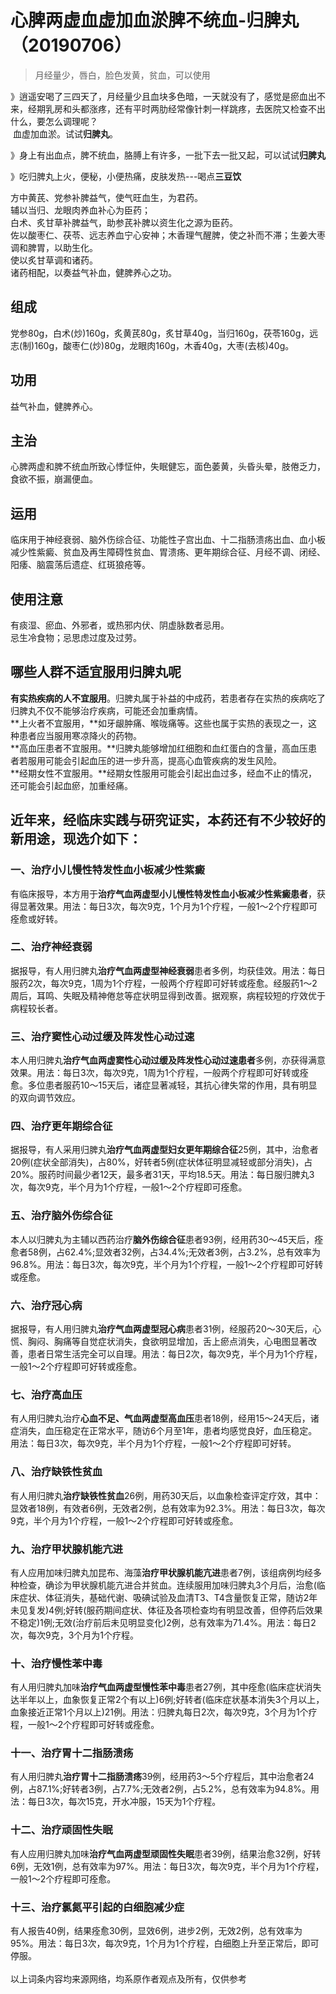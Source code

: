 # 心脾两虚血虚加血淤脾不统血-归脾丸（20190706）


>月经量少，唇白，脸色发黄，贫血，可以使用

》逍遥安喝了三四天了，月经量少且血块多色暗，一天就没有了，感觉是瘀血出不来，经期乳房和头都涨疼，还有平时两肋经常像针刺一样跳疼，去医院又检查不出什么，要怎么调理呢？<br /> 血虚加血淤。试试**归脾丸**。

》身上有出血点，脾不统血，胳膊上有许多，一批下去一批又起，可以试试**归脾丸**

》吃归脾丸上火，便秘，小便热痛，皮肤发热---喝点**三豆饮**

方中黄芪、党参补脾益气，使气旺血生，为君药。<br />辅以当归、龙眼肉养血补心为臣药；<br />白术、炙甘草补脾益气，助参芪补脾以资生化之源为臣药。<br />佐以酸枣仁、茯苓、远志养血宁心安神；木香理气醒脾，使之补而不滞；生姜大枣调和脾胃，以助生化。<br />使以炙甘草调和诸药。<br />诸药相配，以奏益气补血，健脾养心之功。
<a name="v9w5O"></a>
## 

<a name="Q9Guk"></a>
## 组成

党参80g，白术(炒)160g，炙黄芪80g，炙甘草40g，当归160g，茯苓160g，远志(制)160g，酸枣仁(炒)80g，龙眼肉160g，木香40g，大枣(去核)40g。

<a name="J7LrC"></a>
## 功用

益气补血，健脾养心。<br />[]()[]()[]()
<a name="5Vlt2"></a>
## 主治

心脾两虚和脾不统血所致心悸怔仲，失眠健忘，面色萎黄，头昏头晕，肢倦乏力，食欲不振，崩漏便血。

<a name="GbWkN"></a>
## 运用

临床用于神经衰弱、脑外伤综合征、功能性子宫出血、十二指肠溃疡出血、血小板减少性紫癜、贫血及再生障碍性贫血、胃溃疡、更年期综合征、月经不调、闭经、阳痿、脑震荡后遗症、红斑狼疮等。

<a name="AneNA"></a>
## 使用注意

有痰湿、瘀血、外邪者，或热邪内伏、阴虚脉数者忌用。<br />忌生冷食物；忌思虑过度及过劳。<br />

<a name="ipbQA"></a>
## 哪些人群不适宜服用归脾丸呢
**有实热疾病的人不宜服用**。归脾丸属于补益的中成药，若患者存在实热的疾病吃了归脾丸不仅不能够治疗疾病，可能还会加重病情。<br />**上火者不宜服用，**如牙龈肿痛、喉咙痛等。这些也属于实热的表现之一，这种患者应当服用寒凉降火的药物。<br />**高血压患者不宜服用。**归脾丸能够增加红细胞和血红蛋白的含量，高血压患者若服用可能会引起血压的进一步升高，提高心血管疾病的发生风险。<br />**经期女性不宜服用。**经期女性服用可能会引起出血过多，经血不止的情况，还可能会引起血瘀，加重经痛。

<a name="zfq8Z"></a>
## 近年来，经临床实践与研究证实，本药还有不少较好的新用途，现选介如下：


<a name="VjdDq"></a>
### 一、治疗小儿慢性特发性血小板减少性紫癜
有临床报导，本方用于**治疗气血两虚型小儿慢性特发性血小板减少性紫癜患者**，获得显著效果。用法：每日3次，每次9克，1个月为1个疗程，一般1～2个疗程即可痊愈或好转。
<a name="clpSm"></a>
### 二、治疗神经衰弱
据报导，有人用归脾丸**治疗气血两虚型神经衰弱**患者多例，均获佳效。用法：每日服药2次，每次9克，1周为1个疗程，一般两个疗程即可好转或痊愈。经服药1～2周后，耳鸣、失眠及精神倦怠等症状明显得到改善。据观察，病程较短的疗效优于病程较长者。
<a name="TuhYG"></a>
### 三、治疗窦性心动过缓及阵发性心动过速
本人用归脾丸**治疗气血两虚窦性心动过缓及阵发性心动过速患者**多例，亦获得满意效果。用法：每日3次，每次9克，1周为1个疗程，一般两个疗程即可好转或痊愈。多位患者服药10～15天后，诸症显著减轻，其抗心律失常的作用，具有明显的双向调节效应。<br />

<a name="fFzaZ"></a>
### 四、治疗更年期综合征
据报导，有人采用归脾丸**治疗气血两虚型妇女更年期综合征**25例，其中，治愈者20例(症状全部消失)，占80%，好转者5例(症状体征明显减轻或部分消失)，占20%。服药时间最少者12天，最多者31天，平均18.5天。用法：每日服归脾丸3次，每次9克，半个月为1个疗程，一般1～2个疗程即可痊愈。
<a name="g2zIl"></a>
### 五、治疗脑外伤综合征
本人以归脾丸为主辅以西药治疗**脑外伤综合征**患者93例，经用药30～45天后，痊愈者58例，占62.4%;显效者32例，占34.4%;无效者3例，占3.2%，总有效率为96.8%。用法：每日3次，每次9克，半个月为1个疗程，一般1～2个疗程即可好转或痊愈。
<a name="JzqiX"></a>
### 六、治疗冠心病
据报导，有人用归脾丸**治疗气血两虚型冠心病**患者31例，经服药20～30天后，心慌、胸闷、胸痛等自觉症状消失，食欲明显增加，舌上瘀点消失，心电图显著改善，患者日常生活完全可以自理。用法：每日2次，每次9克，半个月为1个疗程，一般1～2个疗程即可好转或痊愈。<br />

<a name="zPhXm"></a>
### 七、治疗高血压
有人用归脾丸治疗**心血不足、气血两虚型高血压**患者18例，经用15～24天后，诸症消失，血压稳定在正常水平，随访6个月至1年，患者均感觉良好，血压稳定。用法：每日3次，每次9克，半个月为1个疗程，一般1～2个疗程即可好转。
<a name="1m1lR"></a>
### 八、治疗缺铁性贫血
有人用归脾丸**治疗缺铁性贫血**26例，用药30天后，以血象检查评定疗效，其中：显效者18例，有效者6例，无效者2例，总有效率为92.3%。用法：每日3次，每次9克，半个月为1个疗程，一般1～2个疗程即可好转或痊愈。
<a name="OGoFp"></a>
### 九、治疗甲状腺机能亢进
有人应用加味归脾丸加昆布、海藻**治疗甲状腺机能亢进**患者7例，该组病例均经多种检查，确诊为甲状腺机能亢进合并贫血。连续服用加味归脾丸3个月后，治愈(临床症状、体征消失，基础代谢、吸碘试验及血清T3、T4含量恢复正常，随访2年未见复发)4例;好转(服药期间症状、体征及各项检查均有明显改善，但停药后效果不稳定)1例;无效(治疗前后未见明显变化)2例，总有效率为71.4%。用法：每日2次，每次9克，3个月为1个疗程。

<a name="Q3PRw"></a>
### 十、治疗慢性苯中毒
有人用归脾丸加味**治疗气血两虚型慢性苯中毒**患者27例，其中痊愈(临床症状消失达半年以上，血象恢复正常2个有以上)6例;好转者(临床症状基本消失3个月以上，血象接近正常1个月以上)21例。用法：归脾丸每日2次，每次9克，3个月为1个疗程，一般1～2个疗程即可好转或痊愈。
<a name="3V9PW"></a>
### 十一、治疗胃十二指肠溃疡
有人用归脾丸**治疗胃十二指肠溃疡**39例，经用药3～5个疗程后，其中治愈者24例，占87.1%;好转者3例，占7.7%;无效者2例，占5.2%，总有效率为94.8%。用法：每日3次，每次15克，开水冲服，15天为1个疗程。

<a name="2eesA"></a>
### 十二、治疗顽固性失眠
有人应用归脾丸加味**治疗气血两虚型顽固性失眠**患者39例，结果治愈32例，好转6例，无效1例，总有效率为97%。用法：每日3次，每次9克，半个月为1个疗程，一般1～2个疗程即可痊愈。
<a name="hIr0A"></a>
### 十三、治疗氯氮平引起的白细胞减少症
有人报告40例，结果痊愈30例，显效6例，进步2例，无效2例，总有效率为95%。用法：每日3次，每次9克，1个月为1个疗程，白细胞上升至正常后，即可停服。<br />
<br />以上词条内容均来源网络，均系原作者观点及所有，仅供参考
